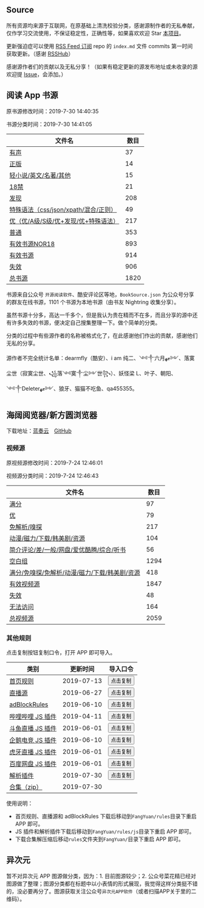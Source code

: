## Source

所有资源均来源于互联网，在原基础上清洗校验分类，感谢源制作者的无私奉献，仅作学习交流使用，不保证稳定性，正确性等，如果喜欢欢迎 Star [本项目](https://github.com/MoonBegonia/Source)。

更新强迫症可以使用 [RSS Feed 订阅](https://mb-rsshub.herokuapp.com/github/file/MoonBegonia/Source/master/docs/index.md) repo 的 `index.md` 文件 commits 第一时间获取更新。（感谢 [RSSHub](https://github.com/DIYgod/RSSHub)）

感谢源作者们的贡献以及无私分享！（如果有稳定更新的源发布地址或未收录的源欢迎提 [Issue](https://github.com/MoonBegonia/Source/issues)，会添加。）

## 阅读 App 书源

原书源修改时间：2019-7-30 14:40:35

书源分类时间：2019-7-30 14:41:05

| 文件名                                                           | 数目 |
| ---------------------------------------------------------------- | ---- |
| [有声](./yuedu/audio.json)                                       | 37   |
| [正版](./yuedu/genuine.json)                                     | 14   |
| [轻小说/英文/名著/其他](./yuedu/others.json)                     | 15   |
| [18禁](./yuedu/R18.json)                                         | 21   |
| [发现](./yuedu/discover.json)                                    | 208  |
| [特殊语法（css/json/xpath/混合/正则）](./yuedu/special.json)     | 49   |
| [优（优/A级/S级/优+发现/优+特殊语法）](./yuedu/highQuality.json) | 217  |
| [普通](./yuedu/general.json)                                     | 353  |
| [有效书源NOR18](./yuedu/fullNOR18.json)                          | 893  |
| [有效书源](./yuedu/full.json)                                    | 914  |
| [失效](./yuedu/invalid.json)                                     | 906  |
| [总书源](./yuedu/fullSourceIncludeInvalid.json)                  | 1820 |

书源来自公众号 `开源阅读软件`、酷安评论区等地，`BookSource.json` 为公众号分享的群友在线书源，1101 个书源为本地书源（由书友 Nightring 收集分享）。

虽然书源十分多，高达一千多个，但是我认为贵在精而不在多，而且分享的源中还有许多失效的书源，便决定自己搜集整理一下。做个简单的分类。

分类的过程中有些源作者的名称被格式化了，在此感谢他们作出的贡献，感谢他们无私的分享。

源作者不完全统计名单：dearmfly（酷安）、i am 纯二、༺༒六月ޓﻬ༻、落寞尘世（寂寞尘世、꧁落༺寞༒尘༻世꧂）、妖怪梁 L、叶子、朝阳、༺༒Deleterޓﻬ༻、狼牙、猫猫不吃鱼、qa455355。

## 海阔阅览器/新方圆浏览器

下载地址：[蓝奏云](https://www.lanzous.com/b201988)&emsp;[GitHub](./fangyuan/海阔阅览器_V6.19.0727.15_C776_619072715_jiagu_sign.apk)

### 视频源

原视频源修改时间：2019-7-24 12:46:01

视频源分类时间：2019-7-24 12:46:43

| 文件名                                                                   | 数目 |
| ------------------------------------------------------------------------ | ---- |
| [满分](./fangyuan/fullScore.json)                                        | 97   |
| [优](./fangyuan/highQuality.json)                                        | 79   |
| [免解析/嗅探](./fangyuan/notDetect.json)                                 | 217  |
| [动漫/磁力/下载/韩美剧/资源](./fangyuan/akmd.json)                       | 104  |
| [简介评论/差/一般/网盘/爱优酷腾/综合/听书](./fangyuan/others.json)       | 56   |
| [空白组](./fangyuan/emptyGroup.json)                                     | 1294 |
| [满分/免嗅探/免解析/动漫/磁力/下载/韩美剧/资源](./fangyuan/general.json) | 418  |
| [有效视频源](./fangyuan/full.json)                                       | 1847 |
| [失效](./fangyuan/invalid.json)                                          | 48   |
| [无法访问](./fangyuan/inaccessible.json)                                 | 164  |
| [总视频源](./fangyuan/videoSource/videoRule.json)                        | 2059 |

### 其他规则

点击复制按钮复制口令，打开 APP 即可导入。

  <table>
    <thead>
      <tr>
        <th>类别</th>
        <th>更新时间</th>
        <th>导入口令</th>
      </tr>
    </thead>
    <tbody>
      <tr>
        <td><a href="/Source/fangyuan/rules/home.json">首页规则</a></td>
        <td>2019-07-13</td>
        <td><button class="btn" data-clipboard-text="方圆影视￥home_url￥https://moonbegonia.github.io/Source/fangyuan/rules/home.json">点击复制</button>
        </td>
      </tr>
      <tr>
        <td><a href="/Source/fangyuan/rules/tvLive.json">直播源</a></td>
        <td>2019-06-27</td>
        <td><button class="btn" data-clipboard-text="方圆影视￥tvLive_url￥https://moonbegonia.github.io/Source/fangyuan/rules/tvLive.json">点击复制</button>
      </tr>
      <tr>
        <td><a href="/Source/fangyuan/rules/adBlockRule.txt">adBlockRules</a></td>
        <td>2019-06-10</td>
        <td><button class="btn" data-clipboard-text="方圆影视￥ad_url￥https://moonbegonia.github.io/Source/fangyuan/rules/adBlockRule.txt">点击复制</button>
      </tr>
      <tr>
        <td><a href="/Source/fangyuan/rules/js/m.bilibili.com.js">哔哩哔哩 JS 插件</a></td>
        <td>2019-04-11</td>
        <td><button class="btn" data-clipboard-text="方圆影视￥js_url￥m.bilibili.com@https://moonbegonia.github.io/Source/fangyuan/rules/js/m.bilibili.com.js">点击复制</button>
      </tr>
      <tr>
        <td><a href="/Source/fangyuan/rules/js/m.douyu.com.js">斗鱼直播 JS 插件</a></td>
        <td>2019-06-01</td>
        <td><button class="btn" data-clipboard-text="方圆影视￥js_url￥m.douyu.com@https://moonbegonia.github.io/Source/fangyuan/rules/js/m.douyu.com.js">点击复制</button>
      </tr>
      <tr>
        <td><a href="/Source/fangyuan/rules/js/m.egame.qq.com.js">企鹅电竞 JS 插件</a></td>
        <td>2019-06-10</td>
        <td><button class="btn" data-clipboard-text="方圆影视￥js_url￥m.egame.qq.com@https://moonbegonia.github.io/Source/fangyuan/rules/js/m.egame.qq.com.js">点击复制</button>
      </tr>
      <tr>
        <td><a href="/Source/fangyuan/rules/js/m.huya.com.js">虎牙直播 JS 插件</a></td>
        <td>2019-06-01</td>
        <td><button class="btn" data-clipboard-text="方圆影视￥js_url￥m.huya.com@https://moonbegonia.github.io/Source/fangyuan/rules/js/m.huya.com.js">点击复制</button>
      </tr>
      <tr>
        <td><a href="/Source/fangyuan/rules/js/pan.baidu.com.js">百度网盘 JS 插件</a></td>
        <td>2019-06-01</td>
        <td><button class="btn" data-clipboard-text="方圆影视￥js_url￥pan.baidu.com@https://moonbegonia.github.io/Source/fangyuan/rules/js/pan.baidu.com.js">点击复制</button>
      </tr>
      <tr>
        <td><a href="/Source/fangyuan/rules/js/global.js">解析插件</a></td>
        <td>2019-07-30</td>
        <td><button class="btn" data-clipboard-text="方圆影视￥js_url￥global@https://moonbegonia.github.io/Source/fangyuan/rules/js/global.js">点击复制</button>
      </tr>
      <tr>
        <td><a href="/Source/fangyuan/rules/rules.zip">合集（zip）</a></td>
        <td>2019-07-30</td>
      </tr>
    </tbody>
  </table>

<script src="https://cdn.jsdelivr.net/npm/clipboard@2/dist/clipboard.min.js"></script>
<script>
  var clipboard = new ClipboardJS('.btn');

  clipboard.on('success', function (e) {
    alert('复制成功，打开 APP 即可导入！')
  });

  clipboard.on('error', function (e) {
    alert('复制失败！')
  });
</script>

使用说明：

- 首页规则、直播源和 adBlockRules 下载后移动到`FangYuan/rules`目录下重启 APP 即可。
- JS 插件和解析插件下载后移动到`FangYuan/rules/js`目录下重启 APP 即可。
- 下载合集解压缩后移动`rules`文件夹到`FangYuan/`目录下重启 APP 即可。

## 异次元

暂不对异次元 APP 图源做分类，因为：1. 目前图源较少；2. 公众号菜花精已经对图源做了整理；图源分类都在标题中以小表情的形式展现，我觉得这样分类挺不错的，没必要再分了。图源获取关注公众号`异次元APP软件`（或者扫描APP关于里的二维码）。
